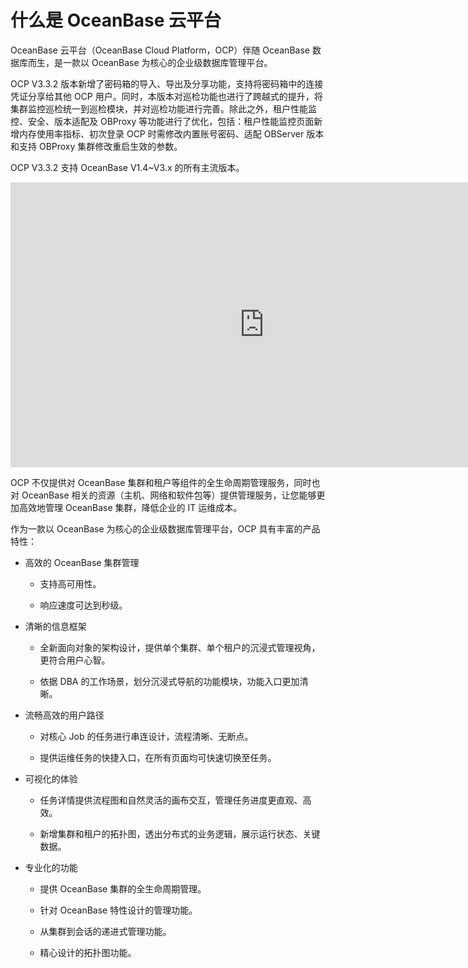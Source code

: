 # 什么是 OceanBase 云平台

OceanBase 云平台（OceanBase Cloud Platform，OCP）伴随 OceanBase 数据库而生，是一款以 OceanBase 为核心的企业级数据库管理平台。

OCP V3.3.2 版本新增了密码箱的导入、导出及分享功能，支持将密码箱中的连接凭证分享给其他 OCP 用户。同时，本版本对巡检功能也进行了跨越式的提升，将集群监控巡检统一到巡检模块，并对巡检功能进行完善。除此之外，租户性能监控、安全、版本适配及 OBProxy 等功能进行了优化，包括：租户性能监控页面新增内存使用率指标、初次登录 OCP 时需修改内置账号密码、适配 OBServer 版本和支持 OBProxy 集群修改重启生效的参数。

OCP V3.3.2 支持 OceanBase V1.4\~V3.x 的所有主流版本。

<iframe height=456.188 width=811 src="https://obbusiness-private.oss-cn-shanghai.aliyuncs.com/doc/img/ocp/OCP%20%E4%BA%A7%E5%93%81%E4%BB%8B%E7%BB%8D.mp4" frameborder=0 allowfullscreen="true"></iframe>

OCP 不仅提供对 OceanBase 集群和租户等组件的全生命周期管理服务，同时也对 OceanBase 相关的资源（主机、网络和软件包等）提供管理服务，让您能够更加高效地管理 OceanBase 集群，降低企业的 IT 运维成本。

作为一款以 OceanBase 为核心的企业级数据库管理平台，OCP 具有丰富的产品特性：

* 高效的 OceanBase 集群管理

  * 支持高可用性。

  * 响应速度可达到秒级。

* 清晰的信息框架

  * 全新面向对象的架构设计，提供单个集群、单个租户的沉浸式管理视角，更符合用户心智。

  * 依据 DBA 的工作场景，划分沉浸式导航的功能模块，功能入口更加清晰。

* 流畅高效的用户路径

  * 对核心 Job 的任务进行串连设计，流程清晰、无断点。

  * 提供运维任务的快捷入口，在所有页面均可快速切换至任务。

* 可视化的体验

  * 任务详情提供流程图和自然灵活的画布交互，管理任务进度更直观、高效。

  * 新增集群和租户的拓扑图，透出分布式的业务逻辑，展示运行状态、关键数据。

* 专业化的功能

  * 提供 OceanBase 集群的全生命周期管理。

  * 针对 OceanBase 特性设计的管理功能。

  * 从集群到会话的递进式管理功能。

  * 精心设计的拓扑图功能。
